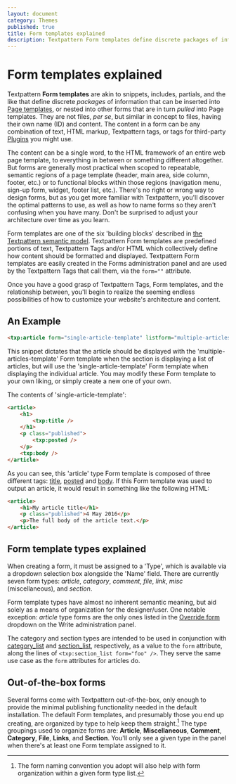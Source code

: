 ```yaml
---
layout: document
category: Themes
published: true
title: Form templates explained
description: Textpattern Form templates define discrete packages of information that can be inserted into Page templates.
---
```


# Form templates explained

Textpattern **Form templates** are akin to snippets, includes, partials, and the like that define discrete *packages* of information that can be inserted into [Page templates](https://docs.textpattern.io/themes/page-templates-explained), or nested into other forms that are in turn *pulled* into Page templates. They are not files, *per se*, but similar in concept to files, having their own name (ID) and content. The content in a form can be any combination of text, HTML markup, Textpattern tags, or tags for third-party [Plugins](https://docs.textpattern.io/administration/plugins-panel) you might use.

The content can be a single word, to the HTML framework of an entire web page template, to everything in between or something different altogether. But forms are generally most practical when scoped to repeatable, semantic regions of a page template (header, main area, side column, footer, etc.) or to functional blocks within those regions (navigation menu, sign-up form, widget, footer list, etc.). There's no right or wrong way to design forms, but as you get more familiar with Textpattern, you'll discover the optimal patterns to use, as well as how to name forms so they aren't confusing when you have many. Don't be surprised to adjust your architecture over time as you learn.

Form templates are one of the six 'building blocks' described in [the Textpattern semantic model](https://docs.textpattern.io/administration/textpattern-semantic-model). Textpattern Form templates are predefined portions of text, Textpattern Tags and/or HTML which collectively define how content should be formatted and displayed. Textpattern Form templates are easily created in the Forms administration panel and are used by the Textpattern Tags that call them, via the `form=""` attribute.

Once you have a good grasp of Textpattern Tags, Form templates, and the relationship between, you'll begin to realize the seeming endless possibilities of how to customize your website's architecture and content.

## An Example

~~~ html
<txp:article form="single-article-template" listform="multiple-articles-template" />
~~~

This snippet dictates that the article should be displayed with the 'multiple-articles-template' Form template when the section is displaying a list of articles, but will use the 'single-article-template' Form template when displaying the individual article. You may modify these Form template to your own liking, or simply create a new one of your own.

The contents of 'single-article-template':

~~~ html
<article>
    <h1>
        <txp:title />
    </h1>
    <p class="published">
        <txp:posted />
    </p>
    <txp:body />
</article>
~~~

As you can see, this 'article' type Form template is composed of three different tags: [title](https://docs.textpattern.io/tags/title), [posted](https://docs.textpattern.io/tags/posted) and [body](https://docs.textpattern.io/tags/body). If this Form template was used to output an article, it would result in something like the following HTML:

~~~ html
<article>
    <h1>My article title</h1>
    <p class="published">4 May 2016</p>
    <p>The full body of the article text.</p>
</article>
~~~

## Form template types explained

When creating a form, it must be assigned to a 'Type', which is available via a dropdown selection box alongside the 'Name' field. There are currently seven form types: *article*, *category*, *comment*, *file*, *link*, *misc* (miscellaneous), and *section*.

Form template types have almost no inherent semantic meaning, but aid solely as a means of organization for the designer/user. One notable exception: *article* type forms are the only ones listed in the [Override form](https://docs.textpattern.io/administraiton/write-panel#override-form) dropdown on the Write administration panel.

The category and section types are intended to be used in conjunction with [category_list](https://docs.textpattern.io/tags/category_list) and [section_list](https://docs.textpattern.io/tags/section_list), respectively, as a value to the `form` attribute, along the lines of `<txp:section_list form="foo" />`. They serve the same use case as the `form` attributes for articles do.

## Out-of-the-box forms

Several forms come with Textpattern out-of-the-box, only enough to provide the minimal publishing functionality needed in the default installation. The default Form templates, and presumably those you end up creating, are organized by type to help keep them straight.[^1] The type groupings used to organize forms are: **Article**, **Miscellaneous**, **Comment**, **Category**, **File**, **Links**, and **Section**. You'll only see a given type in the panel when there's at least one Form template assigned to it.

[^1]: The form naming convention you adopt will also help with form organization within a given form type list.
